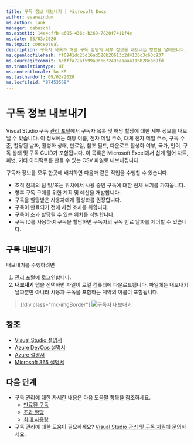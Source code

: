```yaml
---
title: 구독 정보 내보내기 | Microsoft Docs
author: evanwindom
ms.author: lank
manager: cabuschl
ms.assetid: 14e4cffb-a695-436c-b269-7820f7411f4e
ms.date: 03/03/2020
ms.topic: conceptual
description: 구독자 목록과 해당 구독 할당의 세부 정보를 내보내는 방법을 알아봅니다.
ms.openlocfilehash: ff0941dc25d16ad520b20613c2d4136c3c63c937
ms.sourcegitcommit: 6cfffa72af599a9d667249caaaa411bb28ea69fd
ms.translationtype: HT
ms.contentlocale: ko-KR
ms.lasthandoff: 09/02/2020
ms.locfileid: "87453569"
---
```

# <a name="export-subscription-information"></a>구독 정보 내보내기
Visual Studio 구독 [관리 포털](https://manage.visualstudio.com)에서 구독자 목록 및 해당 할당에 대한 세부 정보를 내보낼 수 있습니다. 이 정보에는 해당 이름, 전자 메일 주소, 대체 전자 메일 주소, 구독 수준, 할당된 날짜, 활성화 상태, 만료일, 참조 필드, 다운로드 활성화 여부, 국가, 언어, 구독 상태 및 구독 GUID가 포함됩니다.  이 목록은 Microsoft Excel에서 쉽게 열어 차트, 피벗, 기타 아티팩트를 만들 수 있는 CSV 파일로 내보내집니다.

구독자 정보를 모두 한곳에 배치하면 다음과 같은 작업을 수행할 수 있습니다.
- 조직 전체의 팀 및/또는 위치에서 사용 중인 구독에 대한 전체 보기를 가져옵니다.
- 향후 구독 구매를 위한 계획 및 예산을 개발합니다. 
- 구독을 할당받은 사용자에게 활성화를 권장합니다.
- 구독이 만료되기 전에 사전 조치를 취합니다.  
- 구독이 초과 할당될 수 있는 위치를 식별합니다. 
- 구독 ID를 사용하여 구독을 할당하면 구독자의 구독 만료 날짜를 제어할 수 있습니다. 

## <a name="export-your-subscriptions"></a>구독 내보내기
내보내기를 수행하려면
1. [관리 포털](https://manage.visualstudio.com)에 로그인합니다.
2. **내보내기** 탭을 선택하면 파일이 로컬 컴퓨터에 다운로드됩니다. 파일에는 내보내기 날짜뿐만 아니라 사용자 구독을 포함하는 계약의 이름이 포함됩니다.
> [!div class="mx-imgBorder"]
> ![구독자 내보내기](_img/exporting-subscriptions/exporting-subscriptions.png "내보내기를 클릭하여 할당된 구독의 전체 목록을 다운로드합니다.")

## <a name="see-also"></a>참조
- [Visual Studio 설명서](https://docs.microsoft.com/visualstudio/)
- [Azure DevOps 설명서](https://docs.microsoft.com/azure/devops/)
- [Azure 설명서](https://docs.microsoft.com/azure/)
- [Microsoft 365 설명서](https://docs.microsoft.com/microsoft-365/)

## <a name="next-steps"></a>다음 단계
- 구독 관리에 대한 자세한 내용은 다음 도움말 항목을 참조하세요.
    - [만료된 구독](handle-expired-license.md)
    - [초과 할당](handle-overclaimed-license.md)
    - [최대 사용량](maximum-usage.md)
- 구독 관리에 대한 도움이 필요하세요?  [Visual Studio 관리 및 구독 지원](https://visualstudio.microsoft.com/support/support-overview-vs)에 문의하세요.


